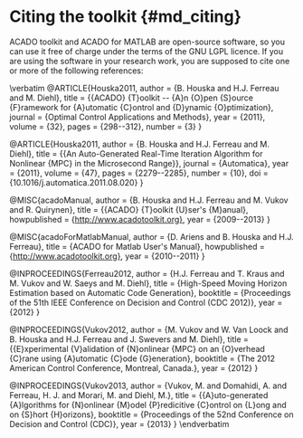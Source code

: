 # Citing the toolkit {#md_citing}

ACADO toolkit and ACADO for MATLAB are open-source software, so you can use it free of  charge under the terms of the GNU LGPL licence. If you are using the software in your research work, you are supposed to cite one or more of the following references:

\verbatim
@ARTICLE{Houska2011,
  author = {B. Houska and H.J. Ferreau and M. Diehl},
  title = {{ACADO} {T}oolkit -- {A}n {O}pen {S}ource {F}ramework for {A}utomatic {C}ontrol and {D}ynamic {O}ptimization},
  journal = {Optimal Control Applications and Methods},
  year = {2011},
  volume = {32},
  pages = {298--312},
  number = {3}
}

@ARTICLE{Houska2011,
  author = {B. Houska and H.J. Ferreau and M. Diehl},
  title = {{An Auto-Generated Real-Time Iteration Algorithm for
  Nonlinear {MPC} in the Microsecond Range}},
  journal = {Automatica},
  year = {2011},
  volume = {47},
  pages = {2279--2285},
  number = {10},
  doi = {10.1016/j.automatica.2011.08.020}
}

@MISC{acadoManual,
  author = {B. Houska and H.J. Ferreau and  M. Vukov and R. Quirynen},
  title = {{ACADO} {T}oolkit {U}ser's {M}anual},
  howpublished = {http://www.acadotoolkit.org},
  year = {2009--2013}
}

@MISC{acadoForMatlabManual,
  author = {D. Ariens and B. Houska and H.J. Ferreau},
  title = {ACADO for Matlab User's Manual},
  howpublished = {http://www.acadotoolkit.org},
  year = {2010--2011}
}

@INPROCEEDINGS{Ferreau2012,
  author = {H.J. Ferreau and T. Kraus and M. Vukov and W. Saeys and M. Diehl},
  title = {High-Speed Moving Horizon Estimation based on Automatic Code Generation},
  booktitle = {Proceedings of the 51th IEEE Conference on Decision and Control (CDC 2012)},
  year = {2012}
}

@INPROCEEDINGS{Vukov2012,
  author = {M. Vukov and W. Van Loock and B. Houska and H.J. Ferreau and J. Swevers and M. Diehl},
  title = {{E}xperimental {V}alidation of {N}onlinear {MPC} on an {O}verhead {C}rane using {A}utomatic {C}ode {G}eneration},
  booktitle = {The 2012 American Control Conference, Montreal, Canada.},
  year = {2012}
}

@INPROCEEDINGS{Vukov2013,
  author = {Vukov, M. and Domahidi, A. and Ferreau, H. J. and Morari, M. and Diehl, M.},
  title = {{A}uto-generated {A}lgorithms for {N}onlinear {M}odel {P}redicitive {C}ontrol on {L}ong and on {S}hort {H}orizons},
  booktitle = {Proceedings of the 52nd Conference on Decision and Control (CDC)},
  year = {2013}
}
\endverbatim

